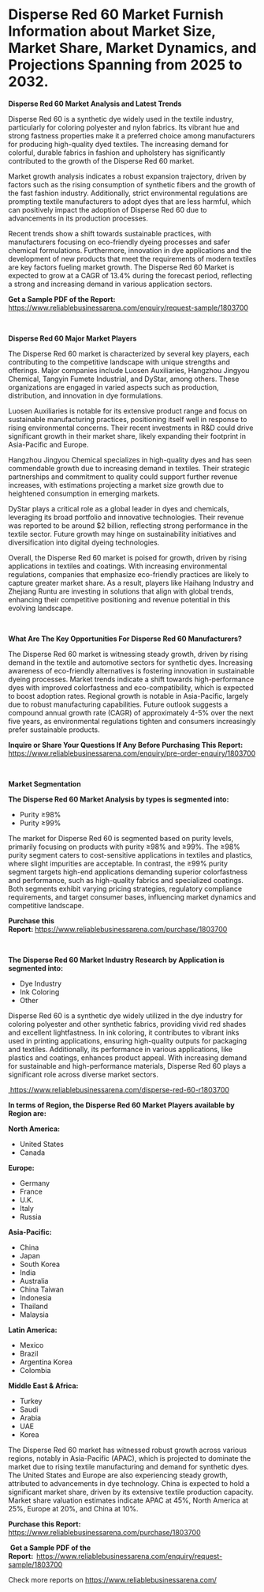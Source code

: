 <p><h1>Disperse Red 60 Market Furnish Information about Market Size, Market Share, Market Dynamics, and Projections Spanning from 2025 to 2032.</h1></p><p><strong>Disperse Red 60 Market Analysis and Latest Trends</strong></p>
<p><p>Disperse Red 60 is a synthetic dye widely used in the textile industry, particularly for coloring polyester and nylon fabrics. Its vibrant hue and strong fastness properties make it a preferred choice among manufacturers for producing high-quality dyed textiles. The increasing demand for colorful, durable fabrics in fashion and upholstery has significantly contributed to the growth of the Disperse Red 60 market.</p><p>Market growth analysis indicates a robust expansion trajectory, driven by factors such as the rising consumption of synthetic fibers and the growth of the fast fashion industry. Additionally, strict environmental regulations are prompting textile manufacturers to adopt dyes that are less harmful, which can positively impact the adoption of Disperse Red 60 due to advancements in its production processes.</p><p>Recent trends show a shift towards sustainable practices, with manufacturers focusing on eco-friendly dyeing processes and safer chemical formulations. Furthermore, innovation in dye applications and the development of new products that meet the requirements of modern textiles are key factors fueling market growth. The Disperse Red 60 Market is expected to grow at a CAGR of 13.4% during the forecast period, reflecting a strong and increasing demand in various application sectors.</p></p>
<p><strong>Get a Sample PDF of the Report:&nbsp;</strong> <a href="https://www.reliablebusinessarena.com/enquiry/request-sample/1803700?utm_campaign=2958&utm_medium=2&utm_source=Github&utm_content=ia&utm_term=01042025&utm_id=disperse-red-60">https://www.reliablebusinessarena.com/enquiry/request-sample/1803700</a></p>
<p>&nbsp;</p>
<p><strong>Disperse Red 60 Major Market Players</strong></p>
<p><p>The Disperse Red 60 market is characterized by several key players, each contributing to the competitive landscape with unique strengths and offerings. Major companies include Luosen Auxiliaries, Hangzhou Jingyou Chemical, Tangyin Fumete Industrial, and DyStar, among others. These organizations are engaged in varied aspects such as production, distribution, and innovation in dye formulations.</p><p>Luosen Auxiliaries is notable for its extensive product range and focus on sustainable manufacturing practices, positioning itself well in response to rising environmental concerns. Their recent investments in R&D could drive significant growth in their market share, likely expanding their footprint in Asia-Pacific and Europe.</p><p>Hangzhou Jingyou Chemical specializes in high-quality dyes and has seen commendable growth due to increasing demand in textiles. Their strategic partnerships and commitment to quality could support further revenue increases, with estimations projecting a market size growth due to heightened consumption in emerging markets.</p><p>DyStar plays a critical role as a global leader in dyes and chemicals, leveraging its broad portfolio and innovative technologies. Their revenue was reported to be around $2 billion, reflecting strong performance in the textile sector. Future growth may hinge on sustainability initiatives and diversification into digital dyeing technologies.</p><p>Overall, the Disperse Red 60 market is poised for growth, driven by rising applications in textiles and coatings. With increasing environmental regulations, companies that emphasize eco-friendly practices are likely to capture greater market share. As a result, players like Haihang Industry and Zhejiang Runtu are investing in solutions that align with global trends, enhancing their competitive positioning and revenue potential in this evolving landscape.</p></p>
<p>&nbsp;</p>
<p><strong>What Are The Key Opportunities For Disperse Red 60 Manufacturers?</strong></p>
<p><p>The Disperse Red 60 market is witnessing steady growth, driven by rising demand in the textile and automotive sectors for synthetic dyes. Increasing awareness of eco-friendly alternatives is fostering innovation in sustainable dyeing processes. Market trends indicate a shift towards high-performance dyes with improved colorfastness and eco-compatibility, which is expected to boost adoption rates. Regional growth is notable in Asia-Pacific, largely due to robust manufacturing capabilities. Future outlook suggests a compound annual growth rate (CAGR) of approximately 4-5% over the next five years, as environmental regulations tighten and consumers increasingly prefer sustainable products.</p></p>
<p><strong>Inquire or Share Your Questions If Any Before Purchasing This Report:</strong> <a href="https://www.reliablebusinessarena.com/enquiry/pre-order-enquiry/1803700?utm_campaign=2958&utm_medium=2&utm_source=Github&utm_content=ia&utm_term=01042025&utm_id=disperse-red-60">https://www.reliablebusinessarena.com/enquiry/pre-order-enquiry/1803700</a></p>
<p>&nbsp;</p>
<p><strong>Market Segmentation</strong></p>
<p><strong>The Disperse Red 60 Market Analysis by types is segmented into:</strong></p>
<p><ul><li>Purity ≥98%</li><li>Purity ≥99%</li></ul></p>
<p><p>The market for Disperse Red 60 is segmented based on purity levels, primarily focusing on products with purity ≥98% and ≥99%. The ≥98% purity segment caters to cost-sensitive applications in textiles and plastics, where slight impurities are acceptable. In contrast, the ≥99% purity segment targets high-end applications demanding superior colorfastness and performance, such as high-quality fabrics and specialized coatings. Both segments exhibit varying pricing strategies, regulatory compliance requirements, and target consumer bases, influencing market dynamics and competitive landscape.</p></p>
<p><strong>Purchase this Report:&nbsp;</strong><a href="https://www.reliablebusinessarena.com/purchase/1803700?utm_campaign=2958&utm_medium=2&utm_source=Github&utm_content=ia&utm_term=01042025&utm_id=disperse-red-60">https://www.reliablebusinessarena.com/purchase/1803700</a></p>
<p>&nbsp;</p>
<p><strong>The Disperse Red 60 Market Industry Research by Application is segmented into:</strong></p>
<p><ul><li>Dye Industry</li><li>Ink Coloring</li><li>Other</li></ul></p>
<p><p>Disperse Red 60 is a synthetic dye widely utilized in the dye industry for coloring polyester and other synthetic fabrics, providing vivid red shades and excellent lightfastness. In ink coloring, it contributes to vibrant inks used in printing applications, ensuring high-quality outputs for packaging and textiles. Additionally, its performance in various applications, like plastics and coatings, enhances product appeal. With increasing demand for sustainable and high-performance materials, Disperse Red 60 plays a significant role across diverse market sectors.</p></p>
<p><a href="https://www.reliablebusinessarena.com/disperse-red-60-r1803700?utm_campaign=2958&utm_medium=2&utm_source=Github&utm_content=ia&utm_term=01042025&utm_id=disperse-red-60">&nbsp;https://www.reliablebusinessarena.com/disperse-red-60-r1803700</a></p>
<p><strong>In terms of Region, the Disperse Red 60 Market Players available by Region are:</strong></p>
<p>
    <p> <strong> North America: </strong>
        <ul>
            <li>United States</li>
            <li>Canada</li>
        </ul>
        </p> 
    <p> <strong> Europe: </strong>
        <ul>
            <li>Germany</li>
            <li>France</li>
            <li>U.K.</li>
            <li>Italy</li>
            <li>Russia</li>
        </ul>
        </p> 
    <p> <strong> Asia-Pacific: </strong>
        <ul>
            <li>China</li>
            <li>Japan</li>
            <li>South Korea</li>
            <li>India</li>
            <li>Australia</li>
            <li>China Taiwan</li>
            <li>Indonesia</li>
            <li>Thailand</li>
            <li>Malaysia</li>
        </ul>
        </p> 
    <p> <strong> Latin America: </strong>
        <ul>
            <li>Mexico</li>
            <li>Brazil</li>
            <li>Argentina Korea</li>
            <li>Colombia</li>
        </ul>
        </p> 
    <p> <strong> Middle East & Africa: </strong>
        <ul>
            <li>Turkey</li>
            <li>Saudi</li>
            <li>Arabia</li>
            <li>UAE</li>
            <li>Korea</li>
        </ul>
    </p>
    </p>
<p><p>The Disperse Red 60 market has witnessed robust growth across various regions, notably in Asia-Pacific (APAC), which is projected to dominate the market due to rising textile manufacturing and demand for synthetic dyes. The United States and Europe are also experiencing steady growth, attributed to advancements in dye technology. China is expected to hold a significant market share, driven by its extensive textile production capacity. Market share valuation estimates indicate APAC at 45%, North America at 25%, Europe at 20%, and China at 10%.</p></p>
<p><strong>Purchase this Report: </strong><a href="https://www.reliablebusinessarena.com/purchase/1803700?utm_campaign=2958&utm_medium=2&utm_source=Github&utm_content=ia&utm_term=01042025&utm_id=disperse-red-60">https://www.reliablebusinessarena.com/purchase/1803700</a></p>
<p>&nbsp;<strong>Get a Sample PDF of the Report:&nbsp;&nbsp;</strong><a href="https://www.reliablebusinessarena.com/enquiry/request-sample/1803700?utm_campaign=2958&utm_medium=2&utm_source=Github&utm_content=ia&utm_term=01042025&utm_id=disperse-red-60">https://www.reliablebusinessarena.com/enquiry/request-sample/1803700</a></p>
<p><strong></strong></p>
<p>Check more reports on <a href="https://www.reliablebusinessarena.com/?utm_campaign=2958&utm_medium=2&utm_source=Github&utm_content=ia&utm_term=01042025&utm_id=disperse-red-60">https://www.reliablebusinessarena.com/</a></p>